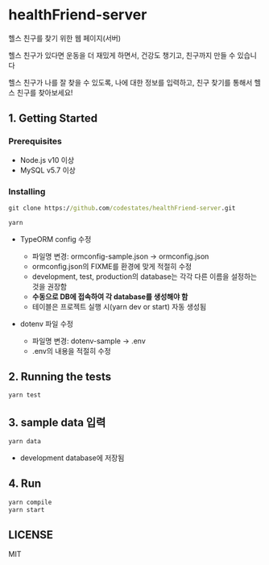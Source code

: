 # healthFriend-server

헬스 친구를 찾기 위한 웹 페이지(서버)

헬스 친구가 있다면 운동을 더 재밌게 하면서, 건강도 챙기고, 친구까지 만들 수 있습니다

헬스 친구가 나를 잘 찾을 수 있도록, 나에 대한 정보를 입력하고, 친구 찾기를 통해서 헬스 친구를 찾아보세요!

## 1. Getting Started

### Prerequisites

- Node.js v10 이상
- MySQL v5.7 이상

### Installing

```cmd
git clone https://github.com/codestates/healthFriend-server.git

yarn
```

- TypeORM config 수정
  - 파일명 변경: ormconfig-sample.json -> ormconfig.json
  - ormconfig.json의 FIXME를 환경에 맞게 적절히 수정
  - development, test, production의 database는 각각 다른 이름을 설정하는 것을 권장함
  - **수동으로 DB에 접속하여 각 database를 생성해야 함**
  - 테이블은 프로젝트 실행 시(yarn dev or start) 자동 생성됨

- dotenv 파일 수정
  - 파일명 변경: dotenv-sample -> .env
  - .env의 내용을 적절히 수정

## 2. Running the tests

```cmd
yarn test
```

## 3. sample data 입력

```cmd
yarn data
```

- development database에 저장됨

## 4. Run

```cmd
yarn compile
yarn start
```

## LICENSE

MIT

